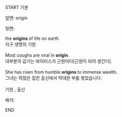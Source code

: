 START
기본

앞면:
origin


뒷면:
<div>the <b>origins </b>of life on earth </div><div>지구 생명의 기원</div><div><br></div><div><div>Most coughs are viral in <strong>origin</strong>. </div><div><div>대부분의 감기는 바이러스가 근원이다[근원이 되어 생긴다].</div></div></div><div><br></div><div><div>She has risen from humble <b>origins </b>to immense wealth. </div><div>그녀는 하찮은 집안 출신에서 막대한 부를 쌓았습니다.</div></div><div><br></div><div>기원 , 출신</div>


해석:
<!--ID: 1746614454370-->
END